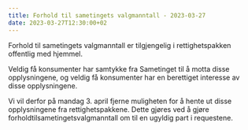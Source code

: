 ```yaml
---
title: Forhold til sametingets valgmanntall - 2023-03-27 
date: 2023-03-27T12:30:00+02
---
```


Forhold til sametingets valgmanntall er tilgjengelig i rettighetspakken offentlig med hjemmel. 

Veldig få konsumenter har samtykke fra Sametinget til å motta disse opplysningene, og veldig få konsumenter har en berettiget interesse av disse opplysningene. 

Vi vil derfor på mandag 3. april fjerne muligheten for å hente ut disse opplysningene fra rettighetspakkene. Dette gjøres ved å gjøre forholdtilsametingetsvalgmanntall om til en ugyldig part i requestene. 
